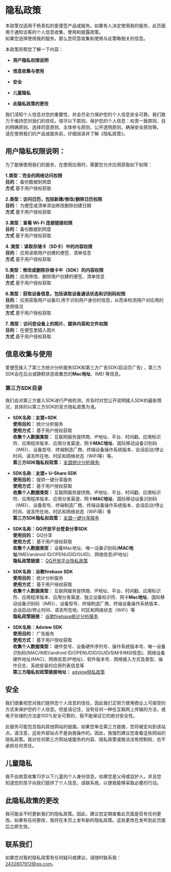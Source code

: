 # 隐私政策           
            
本政策仅适用于杨青松的爱便签产品或服务。如果有人决定使用我的服务，此页面用于通知访客的个人信息收集、使用和披露政策。             
如果您选择使用我的服务，那么您同意收集和使用与此策略相关的信息。         

       
本政策将帮您了解一下内容：  

* **用户隐私权限说明**  

* **信息收集与使用**  

* **安全**  

* **儿童隐私**  

* **此隐私政策的更改**            

            
我们深知个人信息对您的重要性，并会尽全力保护您的个人信息安全可靠。我们致力于维持您对我们的信任，恪守以下原则，保护您的个人信息：权责一致原则、目的明确原则、选择同意原则、主体参与原则、公开透明原则、确保安全原则等。          
请在使用我们的产品或服务前，仔细阅读并了解《隐私政策》。             
            
                          
             
## 用户隐私权限说明：              
            
为了能够使用我们的服务，在使用应用时，需要您允许应用获取如下权限：  

**1.类型：完全的网络访问权限**          
**目的：** 备份数据到网盘          
**方式** 基于用户授权获取

**2.类型：访问日历，包括新建/修改/删除日历权限**         
**目的：** 为便签或清单添加修改删除创建日期             
**方式** 基于用户授权获取         
        
**3.类型：查看 Wi-Fi 连接链接权限**             
**目的：** 备份数据到网盘            
**方式** 基于用户授权获取           
         
**4. 类型：读取存储卡（SD卡）中的内容权限**           
**目的：**  应用读取用户创建的便签、清单信息               
**方式** 基于用户授权获取

**5.类型：修改或删除存储卡中（SDK）的内容权限**            
**目的：** 应用修改、删除用户创建的便签、清单信息       
**方式** 基于用户授权获取          

**6.类型：获取设备信息，包括读取设备通话状态和识别码权限**              
**目的：** 应用获取用户设备ID,用于识别用户身份的信息，从而来检测用户对应用的使用情况              
**方式** 基于用户授权获取

**7. 类型：访问您设备上的照片、媒体内容和文件权限**          
**目的：** 在便签里插入图片        
**方式** 基于用户授权获取          
        
                 
                      
## 信息收集与使用               
                
爱便签接入了第三方统计分析服务SDK和第三方广告SDK(启动页广告) ，第三方SDK会在后台或静默状态收集您的**Mac地址**、IMEI 等信息。 

### 第三方SDK目录 ####        
我们会对第三方接入SDK进行严格检测，并及时对您公开说明接入SDK的最新情况，具体的以第三方SDK的官方隐私政策为准。
       
* **SDK名称：友盟+SDK**             
**使用目的：** 统计分析服务                
**使用方式：** 基于用户授权获取                  
**收集个人数据类型：** 互联网服务提供商、IP地址、平台、时间戳、应用标识符、应用程序版本、应用分发渠道、网卡**MAC地址**、国际移动设备识别码（IMEI）、设备型号、终端制造厂商、终端设备操作系统版本、会话启动/停止时间、语言所在地、时区和网络状态（WiFi等）等。                   
**第三方SDK隐私权政策：** [友盟统计分析服务](https://www.umeng.com/policy);       
         
* **SDK名称：友盟+ U-Share SDK**             
**使用目的：** 提供一键分享服务            
**使用方式：** 基于用户授权获取                
**收集个人数据类型：** 互联网服务提供商、IP地址、平台、时间戳、应用标识符、应用程序版本、应用分发渠道、网卡**MAC地址**、国际移动设备识别码（IMEI）、设备型号、终端制造厂商、终端设备操作系统版本、会话启动/停止时间、语言所在地、时区和网络状态（WiFi等）等               
**第三方SDK隐私权政策：** [友盟一键分享服务](https://www.umeng.com/policy)        
       
* **SDK名称：QQ开放平台登录分享SDK**          
**使用目的：** QQ分享                 
**使用方式：** 基于用户授权获取           
**收集个人数据类型：** 设备Mac地址、唯一设备识别码(**MAC地址**/IMEI/android ID/OPENUDID/GUID)、网络信息(IP地址)               
**隐私政策链接：** [QQ开放平台隐私政策](https://ti.qq.com/agreement)  
          
* **SDK名称：谷歌firebase SDK**     
**使用目的：** 统计分析服务            
**使用方式：** 基于用户授权获取                   
**收集个人数据类型：** 互联网服务提供商、IP地址、平台、时间戳、应用标识符、应用程序版本、应用分发渠道、独立设备标识符、网卡**Mac地址**、国际移动设备识别码（IMEI）、设备型号、终端制造厂商、终端设备操作系统版本、会话启动/停止时间、语言所在地、时区和网络状态（WiFi）等                 
**隐私政策链接：** [谷歌firebase统计分析服务](https://policies.google.cn/privacy)        
     
* **SDK名称：Adview SDK**            
**使用目的：** 广告服务                 
**使用方式：** 基于用户授权获取              
**收集个人数据类型：** 硬件型号、设备硬件序列号、操作系统版本号、唯一设备识别码(MAC/IMEI/android ID/OPENUDID/GUID/SIM卡IMSI信息)、网络设备硬件地址(MAC)、网络信息(IP地址)、软件版本号、网络接入方式及类型、操作日志、系统安装的应用列表信息等                   
**第三方隐私权政策链接地址：** [adview隐私政策](http://adview.cn/about/company)        
      

                         
## 安全

我们很重视您对我们提供您个人信息的信任，因此我们正努力使用商业上可接受的方式来保护您的个人信息。但是请记住，没有任何一种在互联网上传输的方法，或电子存储的方法是100%安全可靠的，我不能保证它的绝对安全性。             
          
此服务可能包含指向其他网站的链接。如果您单击第三方链接，您将被定向到该站点。请注意，这些外部站点不是由我操作的。因此，我强烈建议您查看这些网站的隐私政策。我对任何第三方网站或服务的内容、隐私政策或做法没有控制权，也不承担任何责任。  
           
                        
                                 
## 儿童隐私

我不会故意收集13岁以下儿童的个人身份信息。如果您是父母或监护人，并且您知道您的孩子向我们提供了个人信息，请联系我，以便我能够采取必要的行动。  
             
                        
                                
## 此隐私政策的更改

我可能会不时更新我们的隐私政策。因此，建议您定期查看此页面是否有任何更改。如果有任何更改，我将在本页上发布新的隐私政策。这些更改在发布到此页面后立即生效。  
          
                    
                             
## 联系我们

如果您对我的隐私政策有任何疑问或建议，请随时联系我：2432807912@qq.com。

